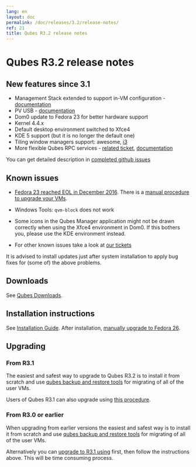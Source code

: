 ```yaml
---
lang: en
layout: doc
permalink: /doc/releases/3.2/release-notes/
ref: 21
title: Qubes R3.2 release notes
---
```


Qubes R3.2 release notes
========================

New features since 3.1
----------------------

* Management Stack extended to support in-VM configuration - [documentation][salt-doc]
* PV USB - [documentation][usb]
* Dom0 update to Fedora 23 for better hardware support
* Kernel 4.4.x
* Default desktop environment switched to Xfce4
* KDE 5 support (but it is no longer the default one)
* Tiling window managers support: awesome, [i3][i3]
* More flexible Qubes RPC services - [related ticket][qrexec-argument], [documentation][qrexec-doc]

You can get detailed description in [completed github issues][github-release-notes]

Known issues
------------

* [Fedora 23 reached EOL in December 2016](https://fedoraproject.org/wiki/End_of_life). There is a [manual procedure to upgrade your VMs](/news/2018/01/06/fedora-26-upgrade/).

* Windows Tools: `qvm-block` does not work

* Some icons in the Qubes Manager application might not be drawn correctly when using the Xfce4 environment in Dom0. If this bothers you, please use the KDE environment instead.

* For other known issues take a look at [our tickets](https://github.com/QubesOS/qubes-issues/issues?q=is%3Aopen+is%3Aissue+milestone%3A%22Release+3.2%22+label%3Abug)

It is advised to install updates just after system installation to apply bug fixes for (some of) the above problems.

Downloads
---------

See [Qubes Downloads](/downloads/).

Installation instructions
-------------------------

See [Installation Guide](/doc/installation-guide/).
After installation, [manually upgrade to Fedora 26](/news/2018/01/06/fedora-26-upgrade/).

Upgrading
---------

### From R3.1

The easiest and safest way to upgrade to Qubes R3.2 is to install it from
scratch and use [qubes backup and restore tools][backup] for
migrating of all of the user VMs.

Users of Qubes R3.1 can also upgrade using [this
procedure][upgrade].

### From R3.0 or earlier

When upgrading from earlier versions the easiest and safest way is to install
it from scratch and use [qubes backup and restore tools][backup]
for migrating of all of the user VMs.

Alternatively you can [upgrade to R3.1 using][upgrade-r3.1] first, then follow
the instructions above. This will be time consuming process.

[salt-doc]: /doc/salt/
[usb]: /doc/usb/
[i3]: /doc/i3/
[upgrade]: /doc/upgrade-to-r3.2/
[upgrade-r3.1]: /doc/releases/3.1/release-notes/#upgrading
[backup]: /doc/backup-restore/
[qrexec-argument]: https://github.com/QubesOS/qubes-issues/issues/1876
[qrexec-doc]: /doc/qrexec/#service-policies-with-arguments
[github-release-notes]: https://github.com/QubesOS/qubes-issues/issues?q=is%3Aissue+sort%3Aupdated-desc+milestone%3A%22Release+3.2%22+label%3Arelease-notes+is%3Aclosed
